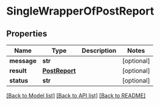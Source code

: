 # SingleWrapperOfPostReport

## Properties
Name | Type | Description | Notes
------------ | ------------- | ------------- | -------------
**message** | **str** |  | [optional] 
**result** | [**PostReport**](PostReport.md) |  | [optional] 
**status** | **str** |  | [optional] 

[[Back to Model list]](../README.md#documentation-for-models) [[Back to API list]](../README.md#documentation-for-api-endpoints) [[Back to README]](../README.md)


